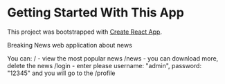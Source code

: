 #  Getting Started With This App

This project was bootstrapped with [Create React App](https://github.com/facebook/create-react-app).

Breaking News web application about news

You can:
/ - view the most popular news
/news - you can download more, delete the news 
/login - enter please username: "admin",  password: "12345" and you will go to the /profile


